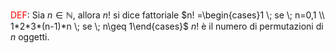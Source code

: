 <font color="#ff0000">DEF</font>:
Sia $n\in \mathbb{N}$, allora $n!$ si dice fattoriale
$n! =\begin{cases}1  \; se \; n=0,1 \\ 1*2*3*(n-1)*n \; se  \; n\geq 1\end{cases}$
$n!$ è il numero di permutazioni di $n$ oggetti.
